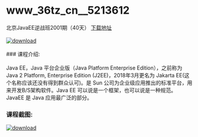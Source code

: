 # www_36tz_cn__5213612
北京JavaEE逆战班2001期（40天）
[下载地址](http://www.36tz.cn/article/5213612 "下载地址")
<br/></br>[![download](http://36tz.cn/muke_img/2020_06_1-14-300x172.png "下载地址")](http://www.36tz.cn/article/5213612 "下载地址")
<br/></br>### 课程介绍:<br/></br>Java EE，Java 平台企业版（Java Platform Enterprise Edition），之前称为Java 2 Platform, Enterprise Edition (J2EE)，2018年3月更名为 Jakarta EE(这个名称应该还没有得到群众认可)。是 Sun 公司为企业级应用推出的标准平台，用来开发B/S架构软件。Java EE 可以说是一个框架，也可以说是一种规范。
JavaEE 是 Java 应用最广泛的部分。

### 课程截图:
[![download](http://36tz.cn/muke_img/2020_06_2-15.png "下载地址")](http://www.36tz.cn/article/5213612 "下载地址")
